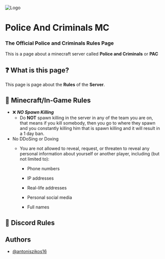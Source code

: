 
![Logo](https://cdn.discordapp.com/attachments/1124443067320119418/1141379891581943898/PAC_Rules_Banner.png)


# Police And Criminals MC
### The Official Police and Criminals Rules Page
This is a page about a minecraft server called **Police and Criminals** or **PAC**




## ❓ What is this page?

This page is page about the **Rules** of the **Server**.
## 📗 Minecraft/In-Game Rules

- ❌ ***NO Spawn Killing***
    - Do **NOT** spawn killing in the server in any of the team you are on, that means if you kill somebody, then you go to where they spawn and you constantly killing him that is spawn killing and it will result in a 1 day ban.
- No DDoSing or Doxing
    - You are not allowed to reveal, request, or threaten to reveal any personal information about yourself or another player, including (but not limited to):

        - Phone numbers

        - IP addresses

        - Real-life addresses

        - Personal social media

        - Full names
## 📘 Discord Rules
## Authors

- [@antoniszikos16](https://github.com/antoniszikos16)

